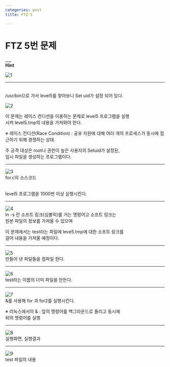 ```yaml
---
categories: post
title: FTZ-5

---
```

<h1>FTZ 5번 문제</h1>
___

<br>
<strong>Hint</strong>
<br>

![1](https://user-images.githubusercontent.com/39820421/61163326-5f808f80-a548-11e9-8304-db6a8bbc5547.png)

___
<br>
/usr/bin으로 가서 level5를 찾아보니 Set uid가 설정 되어 있다.
<br>

![2](https://user-images.githubusercontent.com/39820421/61163327-5f808f80-a548-11e9-9b80-63b79858c22f.png)

이 문제는 레이스 컨디션을 이용하는 문제로 level5 프로그램을 실행 <br>시켜 level5.tmp의 내용을 가져와야 한다.

※ 레이스 컨디션(Race Condition) : 공유 자원에 대해 여러 개의 프로세스가 동시에 접근하기 위해 경쟁하는 상태.

주 공격 대상은 root나 권한이 높은 사용자의 Setuid가 설정된, <br>임시 파일을 생성하는 프로그램이다.

___

![3](https://user-images.githubusercontent.com/39820421/61163328-60192600-a548-11e9-81e3-8a4dfad16241.png)
<br>for.c의 소스코드

<br>level5 프로그램을 1000번 이상 실행시킨다.

___

![4](https://user-images.githubusercontent.com/39820421/61163329-60192600-a548-11e9-8fff-cf77897408d5.png)
<br>ln -s 란 소프트 링크(심볼릭)를 거는 명령어고
소프트 링크는<br> 원본 파일의 정보를 가져올 수 있으며

이 문제에서는 test라는 파일에 leve5.tmp에 대한 소프트 링크를 <br>걸어 내용을 가져올 예정이다.
___
![5](https://user-images.githubusercontent.com/39820421/61163331-60192600-a548-11e9-8f42-7267da536c12.png)
<br>만들어 낸 파일들을 컴파일 한다.
___

![6](https://user-images.githubusercontent.com/39820421/61163332-60192600-a548-11e9-9af3-4813999012d8.png)
<br>test라는 이름의 더미 파일을 만든다.

___

![7](https://user-images.githubusercontent.com/39820421/61163334-60b1bc80-a548-11e9-95d1-033b06e4a19e.png)
<br>&를 사용해 for 과 for2를 실행시킨다.

※ 리눅스에서의 & : 앞의 명령어를 백그라운드로 돌리고 동시에 <br>뒤의 명령어를 실행
___

![8](https://user-images.githubusercontent.com/39820421/61163335-60b1bc80-a548-11e9-88fb-de8b4eb11051.png)
<br>실행화면, 실행결과
___

![9](https://user-images.githubusercontent.com/39820421/61163336-60b1bc80-a548-11e9-93f0-ccb35a54ccf9.png)
<br>test 파일의 내용
